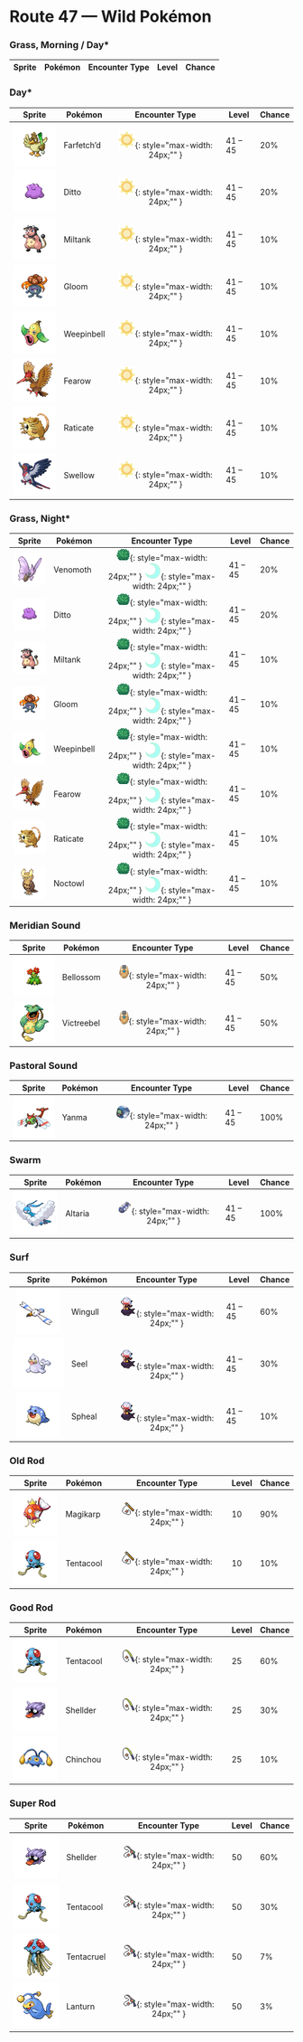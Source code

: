 # Route 47 — Wild Pokémon

### Grass, Morning / Day*

| Sprite | Pokémon | Encounter Type | Level | Chance |
|:------:|---------|:--------------:|-------|--------|
### Day*

| Sprite | Pokémon | Encounter Type | Level | Chance |
|:------:|---------|:--------------:|-------|--------|
| ![Farfetch’d](../../assets/sprites/farfetchd/front.gif "If anyone tries to disturb where the essential plant stalks grow, it uses its own stalk to thwart them.") | Farfetch’d | ![Day*](../../assets/encounter_types/day.png "Day*"){: style="max-width: 24px;"" } | 41 – 45 | 20% |
| ![Ditto](../../assets/sprites/ditto/front.gif "It can transform into anything. When it sleeps, it changes into a stone to avoid being attacked.") | Ditto | ![Day*](../../assets/encounter_types/day.png "Day*"){: style="max-width: 24px;"" } | 41 – 45 | 20% |
| ![Miltank](../../assets/sprites/miltank/front.gif "Its milk is packed with nutrition, making it the ultimate beverage for the sick or weary.") | Miltank | ![Day*](../../assets/encounter_types/day.png "Day*"){: style="max-width: 24px;"" } | 41 – 45 | 10% |
| ![Gloom](../../assets/sprites/gloom/front.gif "What appears to be drool is actually sweet honey. It is very sticky and clings stubbornly if touched.") | Gloom | ![Day*](../../assets/encounter_types/day.png "Day*"){: style="max-width: 24px;"" } | 41 – 45 | 10% |
| ![Weepinbell](../../assets/sprites/weepinbell/front.gif "Even though it is filled with acid, it does not melt because it also oozes a protective fluid.") | Weepinbell | ![Day*](../../assets/encounter_types/day.png "Day*"){: style="max-width: 24px;"" } | 41 – 45 | 10% |
| ![Fearow](../../assets/sprites/fearow/front.gif "It shoots itself suddenly high into the sky, then plummets down in one fell swoop to strike its prey.") | Fearow | ![Day*](../../assets/encounter_types/day.png "Day*"){: style="max-width: 24px;"" } | 41 – 45 | 10% |
| ![Raticate](../../assets/sprites/raticate/front.gif "Gnaws on anything with its tough fangs. It can even topple concrete buildings by gnawing on them.") | Raticate | ![Day*](../../assets/encounter_types/day.png "Day*"){: style="max-width: 24px;"" } | 41 – 45 | 10% |
| ![Swellow](../../assets/sprites/swellow/front.gif "It dives at a steep angle as soon as it spots its prey. It catches its prey with sharp claws.") | Swellow | ![Day*](../../assets/encounter_types/day.png "Day*"){: style="max-width: 24px;"" } | 41 – 45 | 10% |

### Grass, Night*

| Sprite | Pokémon | Encounter Type | Level | Chance |
|:------:|---------|:--------------:|-------|--------|
| ![Venomoth](../../assets/sprites/venomoth/front.gif "When it attacks, it flaps its large wings violently to scatter its poisonous powder all around.") | Venomoth | ![Grass](../../assets/encounter_types/grass.png "Grass"){: style="max-width: 24px;"" } ![Night*](../../assets/encounter_types/night.png "Night*"){: style="max-width: 24px;"" } | 41 – 45 | 20% |
| ![Ditto](../../assets/sprites/ditto/front.gif "It can transform into anything. When it sleeps, it changes into a stone to avoid being attacked.") | Ditto | ![Grass](../../assets/encounter_types/grass.png "Grass"){: style="max-width: 24px;"" } ![Night*](../../assets/encounter_types/night.png "Night*"){: style="max-width: 24px;"" } | 41 – 45 | 20% |
| ![Miltank](../../assets/sprites/miltank/front.gif "Its milk is packed with nutrition, making it the ultimate beverage for the sick or weary.") | Miltank | ![Grass](../../assets/encounter_types/grass.png "Grass"){: style="max-width: 24px;"" } ![Night*](../../assets/encounter_types/night.png "Night*"){: style="max-width: 24px;"" } | 41 – 45 | 10% |
| ![Gloom](../../assets/sprites/gloom/front.gif "What appears to be drool is actually sweet honey. It is very sticky and clings stubbornly if touched.") | Gloom | ![Grass](../../assets/encounter_types/grass.png "Grass"){: style="max-width: 24px;"" } ![Night*](../../assets/encounter_types/night.png "Night*"){: style="max-width: 24px;"" } | 41 – 45 | 10% |
| ![Weepinbell](../../assets/sprites/weepinbell/front.gif "Even though it is filled with acid, it does not melt because it also oozes a protective fluid.") | Weepinbell | ![Grass](../../assets/encounter_types/grass.png "Grass"){: style="max-width: 24px;"" } ![Night*](../../assets/encounter_types/night.png "Night*"){: style="max-width: 24px;"" } | 41 – 45 | 10% |
| ![Fearow](../../assets/sprites/fearow/front.gif "It shoots itself suddenly high into the sky, then plummets down in one fell swoop to strike its prey.") | Fearow | ![Grass](../../assets/encounter_types/grass.png "Grass"){: style="max-width: 24px;"" } ![Night*](../../assets/encounter_types/night.png "Night*"){: style="max-width: 24px;"" } | 41 – 45 | 10% |
| ![Raticate](../../assets/sprites/raticate/front.gif "Gnaws on anything with its tough fangs. It can even topple concrete buildings by gnawing on them.") | Raticate | ![Grass](../../assets/encounter_types/grass.png "Grass"){: style="max-width: 24px;"" } ![Night*](../../assets/encounter_types/night.png "Night*"){: style="max-width: 24px;"" } | 41 – 45 | 10% |
| ![Noctowl](../../assets/sprites/noctowl/front.gif "Its eyes are specially adapted. They concentrate even faint light and enable it to see in the dark.") | Noctowl | ![Grass](../../assets/encounter_types/grass.png "Grass"){: style="max-width: 24px;"" } ![Night*](../../assets/encounter_types/night.png "Night*"){: style="max-width: 24px;"" } | 41 – 45 | 10% |

### Meridian Sound

| Sprite | Pokémon | Encounter Type | Level | Chance |
|:------:|---------|:--------------:|-------|--------|
| ![Bellossom](../../assets/sprites/bellossom/front.gif "BELLOSSOM gather at times and seem to dance. They say that the dance is a ritual to summon the sun.") | Bellossom | ![Meridian Sound](../../assets/encounter_types/meridian_sound.png "Meridian Sound"){: style="max-width: 24px;"" } | 41 – 45 | 50% |
| ![Victreebel](../../assets/sprites/victreebel/front.gif "Acid that has dissolved many prey becomes sweeter, making it even more effective at attracting prey.") | Victreebel | ![Meridian Sound](../../assets/encounter_types/meridian_sound.png "Meridian Sound"){: style="max-width: 24px;"" } | 41 – 45 | 50% |

### Pastoral Sound

| Sprite | Pokémon | Encounter Type | Level | Chance |
|:------:|---------|:--------------:|-------|--------|
| ![Yanma](../../assets/sprites/yanma/front.gif "If it flaps its wings really fast, it can generate shock waves that will shatter windows in the area.") | Yanma | ![Pastoral Sound](../../assets/encounter_types/pastoral_sound.png "Pastoral Sound"){: style="max-width: 24px;"" } | 41 – 45 | 100% |

### Swarm

| Sprite | Pokémon | Encounter Type | Level | Chance |
|:------:|---------|:--------------:|-------|--------|
| ![Altaria](../../assets/sprites/altaria/front.gif "It flies gracefully through the sky. Its melodic humming makes you feel like you’re in a dream.") | Altaria | ![Swarm](../../assets/encounter_types/swarm.png "Swarm"){: style="max-width: 24px;"" } | 41 – 45 | 100% |

### Surf

| Sprite | Pokémon | Encounter Type | Level | Chance |
|:------:|---------|:--------------:|-------|--------|
| ![Wingull](../../assets/sprites/wingull/front.gif "It soars on updrafts without flapping its wings. It makes a nest on sheer cliffs at the sea’s edge.") | Wingull | ![Surf](../../assets/encounter_types/surf.png "Surf"){: style="max-width: 24px;"" } | 41 – 45 | 60% |
| ![Seel](../../assets/sprites/seel/front.gif "Although it can’t walk well on land, it is a graceful swimmer. It especially loves being in frigid seas.") | Seel | ![Surf](../../assets/encounter_types/surf.png "Surf"){: style="max-width: 24px;"" } | 41 – 45 | 30% |
| ![Spheal](../../assets/sprites/spheal/front.gif "It crosses the oceans by rolling itself on drifting ice. Fluffy fur keeps it warm when the temperature is below freezing.") | Spheal | ![Surf](../../assets/encounter_types/surf.png "Surf"){: style="max-width: 24px;"" } | 41 – 45 | 10% |

### Old Rod

| Sprite | Pokémon | Encounter Type | Level | Chance |
|:------:|---------|:--------------:|-------|--------|
| ![Magikarp](../../assets/sprites/magikarp/front.gif "An underpowered, pathetic Pokémon. It may jump high on rare occasions, but usually not more than seven feet.") | Magikarp | ![Old Rod](../../assets/encounter_types/old_rod.png "Old Rod"){: style="max-width: 24px;"" } | 10 | 90% |
| ![Tentacool](../../assets/sprites/tentacool/front.gif "When the tide goes out, dehydrated TENTACOOL remains can be found washed up on the shore.") | Tentacool | ![Old Rod](../../assets/encounter_types/old_rod.png "Old Rod"){: style="max-width: 24px;"" } | 10 | 10% |

### Good Rod

| Sprite | Pokémon | Encounter Type | Level | Chance |
|:------:|---------|:--------------:|-------|--------|
| ![Tentacool](../../assets/sprites/tentacool/front.gif "When the tide goes out, dehydrated TENTACOOL remains can be found washed up on the shore.") | Tentacool | ![Good Rod](../../assets/encounter_types/good_rod.png "Good Rod"){: style="max-width: 24px;"" } | 25 | 60% |
| ![Shellder](../../assets/sprites/shellder/front.gif "It swims facing backward by opening and closing its two-piece shell. It is surprisingly fast.") | Shellder | ![Good Rod](../../assets/encounter_types/good_rod.png "Good Rod"){: style="max-width: 24px;"" } | 25 | 30% |
| ![Chinchou](../../assets/sprites/chinchou/front.gif "It shoots positive and negative electricity between the tips of its two antennae and zaps its enemies.") | Chinchou | ![Good Rod](../../assets/encounter_types/good_rod.png "Good Rod"){: style="max-width: 24px;"" } | 25 | 10% |

### Super Rod

| Sprite | Pokémon | Encounter Type | Level | Chance |
|:------:|---------|:--------------:|-------|--------|
| ![Shellder](../../assets/sprites/shellder/front.gif "It swims facing backward by opening and closing its two-piece shell. It is surprisingly fast.") | Shellder | ![Super Rod](../../assets/encounter_types/super_rod.png "Super Rod"){: style="max-width: 24px;"" } | 50 | 60% |
| ![Tentacool](../../assets/sprites/tentacool/front.gif "When the tide goes out, dehydrated TENTACOOL remains can be found washed up on the shore.") | Tentacool | ![Super Rod](../../assets/encounter_types/super_rod.png "Super Rod"){: style="max-width: 24px;"" } | 50 | 30% |
| ![Tentacruel](../../assets/sprites/tentacruel/front.gif "Its 80 tentacles absorb water and stretch almost endlessly to constrict its prey and enemies.") | Tentacruel | ![Super Rod](../../assets/encounter_types/super_rod.png "Super Rod"){: style="max-width: 24px;"" } | 50 | 7% |
| ![Lanturn](../../assets/sprites/lanturn/front.gif "The light it emits is so bright that it can illuminate the sea’s surface from a depth of over three miles.") | Lanturn | ![Super Rod](../../assets/encounter_types/super_rod.png "Super Rod"){: style="max-width: 24px;"" } | 50 | 3% |

